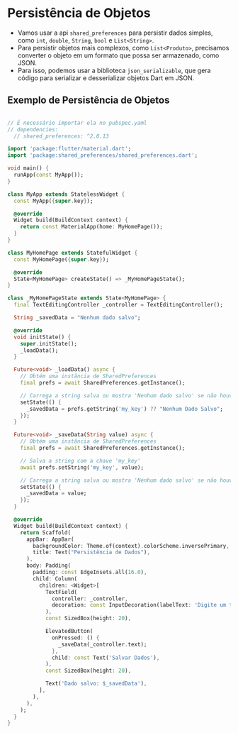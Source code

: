 # Persistência de Objetos

- Vamos usar a api `shared_preferences` para persistir dados simples, como `int`, `double`, `String`, `bool` e `List<String>`.
- Para persistir objetos mais complexos, como `List<Produto>`, precisamos converter o objeto em um formato que possa ser armazenado, como JSON.
- Para isso, podemos usar a biblioteca `json_serializable`, que gera código para serializar e desserializar objetos Dart em JSON.

## Exemplo de Persistência de Objetos
```dart

// É necessário importar ela no pubspec.yaml
// dependencies:
  // shared_preferences: ^2.0.13

import 'package:flutter/material.dart';
import 'package:shared_preferences/shared_preferences.dart';

void main() {
  runApp(const MyApp());
}

class MyApp extends StatelessWidget {
  const MyApp({super.key});

  @override
  Widget build(BuildContext context) {
    return const MaterialApp(home: MyHomePage());
  }
}

class MyHomePage extends StatefulWidget {
  const MyHomePage({super.key});

  @override
  State<MyHomePage> createState() => _MyHomePageState();
}

class _MyHomePageState extends State<MyHomePage> {
  final TextEditingController _controller = TextEditingController();

  String _savedData = "Nenhum dado salvo";

  @override
  void initState() {
    super.initState();
    _loadData();
  }

  Future<void> _loadData() async {
    // Obtém uma instância de SharedPreferences
    final prefs = await SharedPreferences.getInstance();

    // Carrega a string salva ou mostra 'Nenhum dado salvo' se não houver dado salvo
    setState(() {
      _savedData = prefs.getString('my_key') ?? "Nenhum Dado Salvo";
    });
  }

  Future<void> _saveData(String value) async {
    // Obtém uma instância de SharedPreferences
    final prefs = await SharedPreferences.getInstance();

    // Salva a string com a chave 'my_key'
    await prefs.setString('my_key', value);

    // Carrega a string salva ou mostra 'Nenhum dado salvo' se não houver dado salvo
    setState(() {
      _savedData = value;
    });
  }

  @override
  Widget build(BuildContext context) {
    return Scaffold(
      appBar: AppBar(
        backgroundColor: Theme.of(context).colorScheme.inversePrimary,
        title: Text("Persistência de Dados"),
      ),
      body: Padding(
        padding: const EdgeInsets.all(16.0),
        child: Column(
          children: <Widget>[
            TextField(
              controller: _controller,
              decoration: const InputDecoration(labelText: 'Digite um texto'),
            ),
            const SizedBox(height: 20),

            ElevatedButton(
              onPressed: () {
                _saveData(_controller.text);
              },
              child: const Text('Salvar Dados'),
            ),
            const SizedBox(height: 20),

            Text('Dado salvo: $_savedData'),
          ],
        ),
      ),
    );
  }
}
```